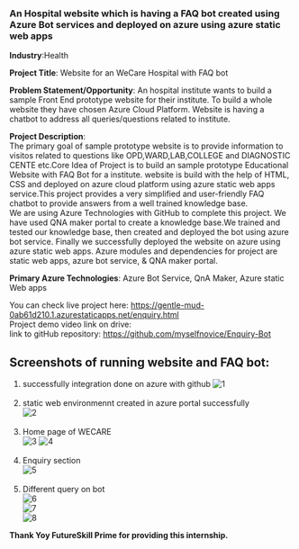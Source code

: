 <h3>An Hospital website which is having a FAQ bot created using Azure Bot services and deployed on azure using azure static web apps</h3>

**Industry**:Health

**Project Title**: Website for an WeCare Hospital with FAQ bot

**Problem Statement/Opportunity**: 
An hospital institute wants to build a sample Front End prototype website for their institute. To build a whole website they have chosen Azure Cloud Platform. Website is having a chatbot to address all queries/questions related to institute.<br/>

**Project Description**: 
<br/>
The primary goal of sample prototype website is to provide information to visitos related to questions like OPD,WARD,LAB,COLLEGE and DIAGNOSTIC CENTE etc.Core Idea of Project is to build an sample prototype Educational Website with FAQ Bot for a institute. website is build with the help of HTML, CSS and deployed on azure cloud platform using azure static web apps service.This project provides a very simplified and user-friendly FAQ chatbot to provide answers from a well trained knowledge base.
<br/>
We are using Azure Technologies with GitHub to complete this project. We have used QNA maker portal to create a knowledge base.We trained and tested our knowledge base, then created and deployed the bot using azure bot service. Finally we successfully deployed the website on azure using azure static web apps. Azure modules and dependencies for project are static web apps, azure bot service, & QNA maker portal.

**Primary Azure Technologies**: Azure Bot Service, QnA Maker, Azure static Web apps

You can check live project here: https://gentle-mud-0ab61d210.1.azurestaticapps.net/enquiry.html<br/>
Project demo video link on drive: <br/>
link to gitHub repository: https://github.com/myselfnovice/Enquiry-Bot<br/>

<h2>Screenshots of running website and FAQ bot:</h2>

1) successfully integration done on azure with github
![1](https://user-images.githubusercontent.com/73681942/153707132-c641c810-76c0-45a8-85d5-3b2a942c5d73.JPG)<br/><br/>
2) static web environmennt created in azure portal successfully<br/>
![2](https://user-images.githubusercontent.com/73681942/153707137-9fec5dd3-1775-4363-98f0-90699079d15b.JPG)<br/><br/>
3) Home page of WECARE <br/>
![3](https://user-images.githubusercontent.com/73681942/153707141-802f28ec-b02b-4705-ba5e-06088f2b95bd.JPG)
![4](https://user-images.githubusercontent.com/73681942/153707145-66980f8d-92f1-4be6-bc25-0c1aadf3e71e.JPG)<br/><br/>
4) Enquiry section <br/>
![5](https://user-images.githubusercontent.com/73681942/153707146-a7347084-a6ec-44c6-b0c1-f3fa6f96ef0c.JPG)<br/><br/>
5) Different query on bot<br/>
![6](https://user-images.githubusercontent.com/73681942/153707148-52d9452e-3aab-4455-b05d-e9d00ca84be7.JPG)<br/>
![7](https://user-images.githubusercontent.com/73681942/153707151-e4aedd6c-fa13-40d5-a20d-f9c0708fd9dc.JPG)<br/>
![8](https://user-images.githubusercontent.com/73681942/153707156-e8227e49-e069-496b-8853-039ad91fb516.JPG)<br/>


**Thank Yoy FutureSkill Prime for providing this internship.**
